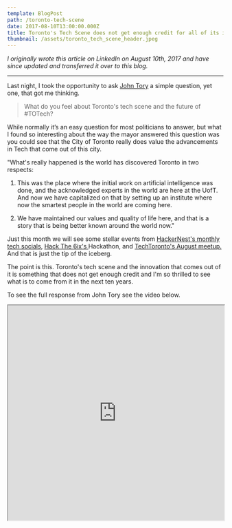 ```yaml
---
template: BlogPost
path: /toronto-tech-scene
date: 2017-08-10T13:00:00.000Z
title: Toronto's Tech Scene does not get enough credit for all of its innovation.
thumbnail: /assets/toronto_tech_scene_header.jpeg
---
```

*I originally wrote this article on LinkedIn on August 10th, 2017 and have since updated and transferred it over to this blog.*

<hr>

Last night, I took the opportunity to ask [John Tory](https://www.facebook.com/johntoryTO/?fref=mentions) a simple question, yet one, that got me thinking.

> What do you feel about Toronto's tech scene and the future of #TOTech?

While normally it’s an easy question for most politicians to answer, but what I found so interesting about the way the mayor answered this question was you could see that the City of Toronto really does value the advancements in Tech that come out of this city.

"What's really happened is the world has discovered Toronto in two respects:

1. This was the place where the initial work on artificial intelligence was done, and the acknowledged experts in the world are here at the UofT. And now we have capitalized on that by setting up an institute where now the smartest people in the world are coming here.

2. We have maintained our values and quality of life here, and that is a story that is being better known around the world now."

Just this month we will see some stellar events from [HackerNest's monthly tech socials](https://www.facebook.com/hackernest/?fref=mentions), [Hack The 6ix's ](https://www.facebook.com/HackThe6ix/?fref=mentions)Hackathon, and [TechToronto's August meetup.](https://www.techtoronto.org/) And that is just the tip of the iceberg.

The point is this. Toronto's tech scene and the innovation that comes out of it is something that does not get enough credit and I'm so thrilled to see what is to come from it in the next ten years.

To see the full response from John Tory see the video below.

<iframe width="100%" height="500" src="https://www.youtube.com/embed/DkjstSOLeAk"> </iframe>
